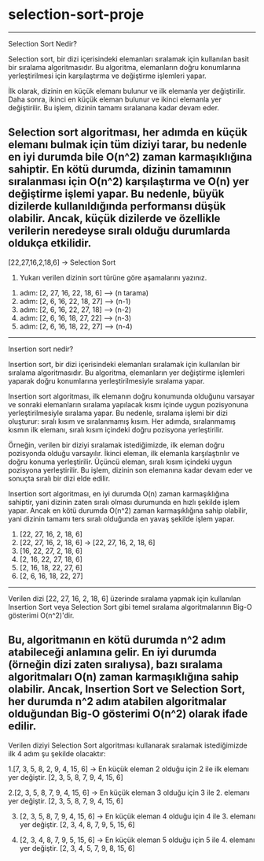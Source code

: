 # selection-sort-proje
----
Selection Sort Nedir?

Selection sort, bir dizi içerisindeki elemanları sıralamak için kullanılan basit bir sıralama algoritmasıdır. Bu algoritma, elemanların doğru konumlarına yerleştirilmesi için karşılaştırma ve değiştirme işlemleri yapar.

İlk olarak, dizinin en küçük elemanı bulunur ve ilk elemanla yer değiştirilir. Daha sonra, ikinci en küçük eleman bulunur ve ikinci elemanla yer değiştirilir. Bu işlem, dizinin tamamı sıralanana kadar devam eder.

Selection sort algoritması, her adımda en küçük elemanı bulmak için tüm diziyi tarar, bu nedenle en iyi durumda bile O(n^2) zaman karmaşıklığına sahiptir. En kötü durumda, dizinin tamamının sıralanması için O(n^2) karşılaştırma ve O(n) yer değiştirme işlemi yapar. Bu nedenle, büyük dizilerde kullanıldığında performansı düşük olabilir. Ancak, küçük dizilerde ve özellikle verilerin neredeyse sıralı olduğu durumlarda oldukça etkilidir.
--------------

[22,27,16,2,18,6] -> Selection Sort
1) Yukarı verilen dizinin sort türüne göre aşamalarını yazınız.

 
1. adım: [2, 27, 16, 22, 18, 6] -->  (n tarama)
2. adım: [2, 6, 16, 22, 18, 27] -->  (n-1)
3. adım: [2, 6, 16, 22, 27, 18] -->  (n-2)
4. adım: [2, 6, 16, 18, 27, 22] -->  (n-3)
5. adım: [2, 6, 16, 18, 22, 27] -->  (n-4)
-------------

Insertion sort nedir?

Insertion sort, bir dizi içerisindeki elemanları sıralamak için kullanılan bir sıralama algoritmasıdır. Bu algoritma, elemanların yer değiştirme işlemleri yaparak doğru konumlarına yerleştirilmesiyle sıralama yapar.

Insertion sort algoritması, ilk elemanın doğru konumunda olduğunu varsayar ve sonraki elemanların sıralama yapılacak kısmı içinde uygun pozisyonuna yerleştirilmesiyle sıralama yapar. Bu nedenle, sıralama işlemi bir dizi oluşturur: sıralı kısım ve sıralanmamış kısım. Her adımda, sıralanmamış kısmın ilk elemanı, sıralı kısım içindeki doğru pozisyona yerleştirilir.

Örneğin, verilen bir diziyi sıralamak istediğimizde, ilk eleman doğru pozisyonda olduğu varsayılır. İkinci eleman, ilk elemanla karşılaştırılır ve doğru konuma yerleştirilir. Üçüncü eleman, sıralı kısım içindeki uygun pozisyona yerleştirilir. Bu işlem, dizinin son elemanına kadar devam eder ve sonuçta sıralı bir dizi elde edilir.

Insertion sort algoritması, en iyi durumda O(n) zaman karmaşıklığına sahiptir, yani dizinin zaten sıralı olması durumunda en hızlı şekilde işlem yapar. Ancak en kötü durumda O(n^2) zaman karmaşıklığına sahip olabilir, yani dizinin tamamı ters sıralı olduğunda en yavaş şekilde işlem yapar.

1. [22, 27, 16, 2, 18, 6]
2. [22, 27, 16, 2, 18, 6] -> [22, 27, 16, 2, 18, 6]
3. [16, 22, 27, 2, 18, 6]
4. [2, 16, 22, 27, 18, 6]
5. [2, 16, 18, 22, 27, 6]
6. [2, 6, 16, 18, 22, 27]
---
Verilen dizi [22, 27, 16, 2, 18, 6] üzerinde sıralama yapmak için kullanılan Insertion Sort veya Selection Sort gibi temel sıralama algoritmalarının Big-O gösterimi O(n^2)'dir.

Bu, algoritmanın en kötü durumda n^2 adım atabileceği anlamına gelir. En iyi durumda (örneğin dizi zaten sıralıysa), bazı sıralama algoritmaları O(n) zaman karmaşıklığına sahip olabilir. Ancak, Insertion Sort ve Selection Sort, her durumda n^2 adım atabilen algoritmalar olduğundan Big-O gösterimi O(n^2) olarak ifade edilir.
----

Verilen diziyi Selection Sort algoritması kullanarak sıralamak istediğimizde ilk 4 adım şu şekilde olacaktır:

1.[7, 3, 5, 8, 2, 9, 4, 15, 6] -> En küçük eleman 2 olduğu için 2 ile ilk elemanı yer değiştir.
 [2, 3, 5, 8, 7, 9, 4, 15, 6]

2.[2, 3, 5, 8, 7, 9, 4, 15, 6] -> En küçük eleman 3 olduğu için 3 ile 2. elemanı yer değiştir.
  [2, 3, 5, 8, 7, 9, 4, 15, 6]

3. [2, 3, 5, 8, 7, 9, 4, 15, 6] -> En küçük eleman 4 olduğu için 4 ile 3. elemanı yer değiştir.
   [2, 3, 4, 8, 7, 9, 5, 15, 6]

4. [2, 3, 4, 8, 7, 9, 5, 15, 6] -> En küçük eleman 5 olduğu için 5 ile 4. elemanı yer değiştir.
   [2, 3, 4, 5, 7, 9, 8, 15, 6]
